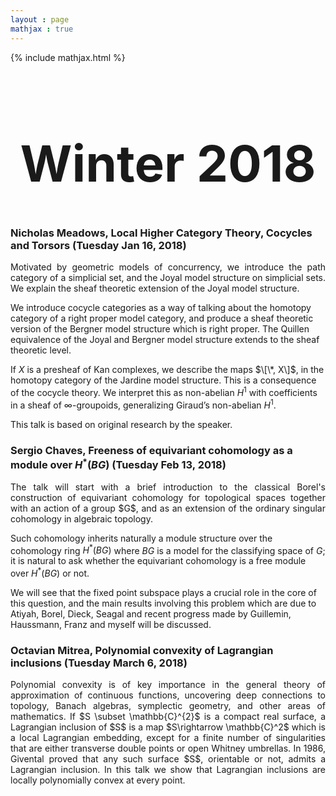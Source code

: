 ```yaml
---
layout : page
mathjax : true
---
```

{% include mathjax.html %}

<center> <h1 style="font-size:80px">Winter 2018 </h1> </center>

### Nicholas Meadows, Local Higher Category Theory, Cocycles and Torsors (Tuesday Jan 16, 2018)
<p style='text-align: justify;'>
Motivated by geometric models of concurrency, we introduce the path category of a simplicial set, and the Joyal model structure on simplicial sets. We explain the sheaf theoretic extension of the Joyal model structure. 

We introduce cocycle categories as a way of talking about the homotopy category of a right proper model category, and produce a sheaf theoretic version of the Bergner model structure which is right proper. The Quillen equivalence of the Joyal and Bergner model structure extends to the sheaf theoretic level. 

If $X$ is a presheaf of Kan complexes, we describe the maps $\[\*, X\]$, in the homotopy category of the Jardine model structure. This is a consequence of the cocycle theory. We interpret this as non-abelian $H^{1}$ with coefficients in a sheaf of $\infty$-groupoids, generalizing Giraud’s non-abelian $H^{1}$.

This talk is based on original research by the speaker.
</p>

### Sergio Chaves, Freeness of equivariant cohomology as a module over $H^*(BG)$ (Tuesday Feb 13, 2018)
<p style='text-align: justify;'>
The talk will start with a brief introduction to the classical Borel's construction of equivariant cohomology for topological spaces together with an action of a group $G$, and as an extension of the ordinary singular cohomology in algebraic topology. 

Such cohomology inherits naturally a module structure over the cohomology ring $H^*(BG)$ where $BG$ is a model for the classifying space of $G$; it is natural to ask whether the equivariant cohomology is a free module over $H^{*}(BG)$ or not.

We will see that the fixed point subspace plays a crucial role in the core of this question, and the main results involving this problem which are due to Atiyah, Borel, Dieck, Seagal and recent progress made by Guillemin, Haussmann, Franz and myself will be discussed.
</p>

### Octavian Mitrea, Polynomial convexity of Lagrangian inclusions (Tuesday March 6, 2018)
<p style='text-align: justify;'>
Polynomial convexity is of key importance in the general theory of approximation of continuous functions, uncovering deep connections to topology, Banach algebras, symplectic geometry, and other areas of mathematics. If $S \subset \mathbb{C}^{2}$ is a compact real surface, a Lagrangian inclusion of $S$ is a map $S\rightarrow \mathbb{C}^2$ which is a local Lagrangian embedding, except for a finite number of singularities that are either transverse​​​​​​ double points or open Whitney umbrellas. In 1986, Givental proved that any such surface $S$, orientable or not, admits a Lagrangian inclusion. In this talk we show that Lagrangian inclusions are locally polynomially convex at every point.
</p>
